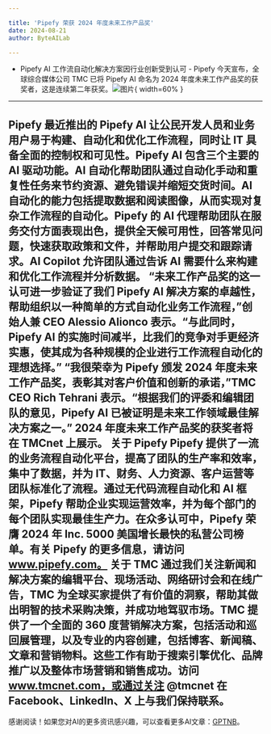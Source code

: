 ```yaml
---

title: 'Pipefy 荣获 2024 年度未来工作产品奖'
date: 2024-08-21
author: ByteAILab

---
```


- Pipefy AI 工作流自动化解决方案因行业创新受到认可 -
Pipefy 今天宣布，全球综合媒体公司 TMC 已将 Pipefy AI 命名为 2024 年度未来工作产品奖的获奖者，这是连续第二年获奖。![图片](https://ai-techpark.com/wp-content/uploads/2024/08/Pipefy-Recei-960x540.jpg){ width=60% }

---
Pipefy 最近推出的 Pipefy AI 让公民开发人员和业务用户易于构建、自动化和优化工作流程，同时让 IT 具备全面的控制权和可见性。Pipefy AI 包含三个主要的 AI 驱动功能。AI 自动化帮助团队通过自动化手动和重复性任务来节约资源、避免错误并缩短交货时间。AI 自动化的能力包括提取数据和阅读图像，从而实现对复杂工作流程的自动化。Pipefy 的 AI 代理帮助团队在服务交付方面表现出色，提供全天候可用性，回答常见问题，快速获取政策和文件，并帮助用户提交和跟踪请求。AI Copilot 允许团队通过告诉 AI 需要什么来构建和优化工作流程并分析数据。
“未来工作产品奖的这一认可进一步验证了我们 Pipefy AI 解决方案的卓越性，帮助组织以一种简单的方式自动化业务工作流程，”创始人兼 CEO Alessio Alionco 表示。“与此同时，Pipefy AI 的实施时间减半，比我们的竞争对手更经济实惠，使其成为各种规模的企业进行工作流程自动化的理想选择。”
“我很荣幸为 Pipefy 颁发 2024 年度未来工作产品奖，表彰其对客户价值和创新的承诺，”TMC CEO Rich Tehrani 表示。“根据我们的评委和编辑团队的意见，Pipefy AI 已被证明是未来工作领域最佳解决方案之一。”
2024 年度未来工作产品奖的获奖者将在 TMCnet 上展示。
关于 Pipefy
Pipefy 提供了一流的业务流程自动化平台，提高了团队的生产率和效率，集中了数据，并为 IT、财务、人力资源、客户运营等团队标准化了流程。通过无代码流程自动化和 AI 框架，Pipefy 帮助企业实现运营效率，并为每个部门的每个团队实现最佳生产力。在众多认可中，Pipefy 荣膺 2024 年 Inc. 5000 美国增长最快的私营公司榜单。有关 Pipefy 的更多信息，请访问 www.pipefy.com。
关于 TMC
通过我们关注新闻和解决方案的编辑平台、现场活动、网络研讨会和在线广告，TMC 为全球买家提供了有价值的洞察，帮助其做出明智的技术采购决策，并成功地驾驭市场。TMC 提供了一个全面的 360 度营销解决方案，包括活动和巡回展管理，以及专业的内容创建，包括博客、新闻稿、文章和营销物料。这些工作有助于搜索引擎优化、品牌推广以及整体市场营销和销售成功。访问 www.tmcnet.com，或通过关注 @tmcnet 在 Facebook、LinkedIn、X 上与我们保持联系。
---
感谢阅读！如果您对AI的更多资讯感兴趣，可以查看更多AI文章：[GPTNB](https://gptnb.com)。